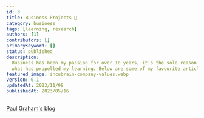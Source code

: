 ```yaml
---
id: 3
title: Business Projects 🤔
category: business
tags: [learning, research]
authors: [1]
contributors: []
primaryKeyword: []
status: published
description:
  Business has been my passion for over 10 years, it's the sole reason I got into development and
  what has propelled my learning. Below are some of my favourite articles I've read over the years.
featured_image: incubrain-company-values.webp
version: 0.1
updatedAt: 2023/11/08
publishedAt: 2023/05/16
---
```


[Paul Graham's blog](http://paulgraham.com/articles.html)
